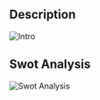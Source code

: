 Description
----------------------
![Intro](https://user-images.githubusercontent.com/98965702/153711088-bea6e4cc-ea44-4d6b-bd68-85c2260986c5.png)

Swot Analysis
----------------------
![Swot Analysis](https://user-images.githubusercontent.com/98965702/153711198-1abc2176-fe34-42cf-8ac8-a8ea638c3e2b.png)
